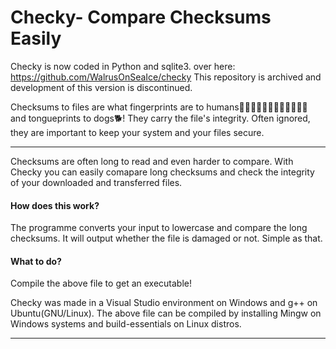 # Checky- Compare Checksums Easily
Checky is now coded in Python and sqlite3. over here: https://github.com/WalrusOnSeaIce/checky
This repository is archived and development of this version is discontinued.

Checksums to files are what fingerprints are to humans👩🏼👨🏼👧🏼👦🏼👵🏼👴🏼 and tongueprints to dogs🐕! They carry the file's integrity. Often ignored, they are important to keep your system and your files secure.
<hr>
Checksums are often long to read and even harder to compare. With Checky you can easily comapare long checksums and check the integrity of your downloaded and transferred files. 
<br>
<h4> How does this work? </h4>
The programme converts your input to lowercase and compare the long checksums. It will output whether the file is damaged or not. Simple as that.<br/>
<h4> What to do? </h4>
Compile the above file to get an executable!
<p>Checky was made in a Visual Studio environment on Windows and g++ on Ubuntu(GNU/Linux). The above file can be compiled by installing Mingw on Windows systems and build-essentials on Linux distros.</p>
<hr>
